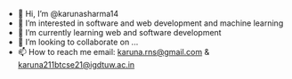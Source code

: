 - 👋 Hi, I’m @karunasharma14
- 👀 I’m interested in software and web development and machine learning
- 🌱 I’m currently learning web and software development
- 💞️ I’m looking to collaborate on ...
- 📫 How to reach me email: karuna.rns@gmail.com & karuna211btcse21@igdtuw.ac.in

<!---
karunasharma14/karunasharma14 is a ✨ special ✨ repository because its `README.md` (this file) appears on your GitHub profile.
You can click the Preview link to take a look at your changes.
--->
